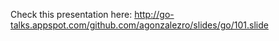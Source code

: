 Check this presentation here: http://go-talks.appspot.com/github.com/agonzalezro/slides/go/101.slide
